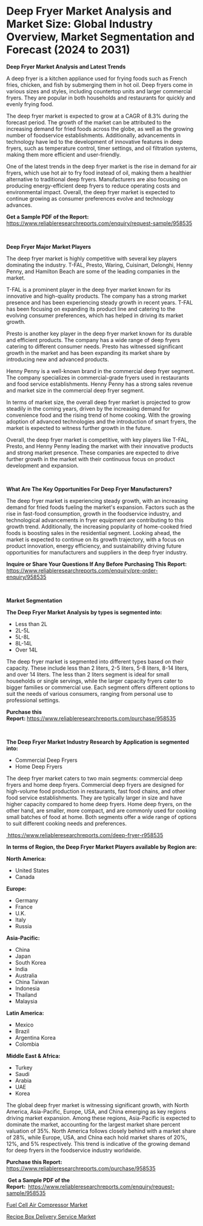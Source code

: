 <p><h1>Deep Fryer Market Analysis and Market Size: Global Industry Overview, Market Segmentation and Forecast (2024 to 2031)</h1></p><p><strong>Deep Fryer Market Analysis and Latest Trends</strong></p>
<p><p>A deep fryer is a kitchen appliance used for frying foods such as French fries, chicken, and fish by submerging them in hot oil. Deep fryers come in various sizes and styles, including countertop units and larger commercial fryers. They are popular in both households and restaurants for quickly and evenly frying food.</p><p>The deep fryer market is expected to grow at a CAGR of 8.3% during the forecast period. The growth of the market can be attributed to the increasing demand for fried foods across the globe, as well as the growing number of foodservice establishments. Additionally, advancements in technology have led to the development of innovative features in deep fryers, such as temperature control, timer settings, and oil filtration systems, making them more efficient and user-friendly.</p><p>One of the latest trends in the deep fryer market is the rise in demand for air fryers, which use hot air to fry food instead of oil, making them a healthier alternative to traditional deep fryers. Manufacturers are also focusing on producing energy-efficient deep fryers to reduce operating costs and environmental impact. Overall, the deep fryer market is expected to continue growing as consumer preferences evolve and technology advances.</p></p>
<p><strong>Get a Sample PDF of the Report:&nbsp;</strong> <a href="https://www.reliableresearchreports.com/enquiry/request-sample/958535">https://www.reliableresearchreports.com/enquiry/request-sample/958535</a></p>
<p>&nbsp;</p>
<p><strong>Deep Fryer Major Market Players</strong></p>
<p><p>The deep fryer market is highly competitive with several key players dominating the industry. T-FAL, Presto, Waring, Cuisinart, Delonghi, Henny Penny, and Hamilton Beach are some of the leading companies in the market.</p><p>T-FAL is a prominent player in the deep fryer market known for its innovative and high-quality products. The company has a strong market presence and has been experiencing steady growth in recent years. T-FAL has been focusing on expanding its product line and catering to the evolving consumer preferences, which has helped in driving its market growth.</p><p>Presto is another key player in the deep fryer market known for its durable and efficient products. The company has a wide range of deep fryers catering to different consumer needs. Presto has witnessed significant growth in the market and has been expanding its market share by introducing new and advanced products.</p><p>Henny Penny is a well-known brand in the commercial deep fryer segment. The company specializes in commercial-grade fryers used in restaurants and food service establishments. Henny Penny has a strong sales revenue and market size in the commercial deep fryer segment.</p><p>In terms of market size, the overall deep fryer market is projected to grow steadily in the coming years, driven by the increasing demand for convenience food and the rising trend of home cooking. With the growing adoption of advanced technologies and the introduction of smart fryers, the market is expected to witness further growth in the future.</p><p>Overall, the deep fryer market is competitive, with key players like T-FAL, Presto, and Henny Penny leading the market with their innovative products and strong market presence. These companies are expected to drive further growth in the market with their continuous focus on product development and expansion.</p></p>
<p>&nbsp;</p>
<p><strong>What Are The Key Opportunities For Deep Fryer Manufacturers?</strong></p>
<p><p>The deep fryer market is experiencing steady growth, with an increasing demand for fried foods fueling the market's expansion. Factors such as the rise in fast-food consumption, growth in the foodservice industry, and technological advancements in fryer equipment are contributing to this growth trend. Additionally, the increasing popularity of home-cooked fried foods is boosting sales in the residential segment. Looking ahead, the market is expected to continue on its growth trajectory, with a focus on product innovation, energy efficiency, and sustainability driving future opportunities for manufacturers and suppliers in the deep fryer industry.</p></p>
<p><strong>Inquire or Share Your Questions If Any Before Purchasing This Report:</strong> <a href="https://www.reliableresearchreports.com/enquiry/pre-order-enquiry/958535">https://www.reliableresearchreports.com/enquiry/pre-order-enquiry/958535</a></p>
<p>&nbsp;</p>
<p><strong>Market Segmentation</strong></p>
<p><strong>The Deep Fryer Market Analysis by types is segmented into:</strong></p>
<p><ul><li>Less than 2L</li><li>2L-5L</li><li>5L-8L</li><li>8L-14L</li><li>Over 14L</li></ul></p>
<p><p>The deep fryer market is segmented into different types based on their capacity. These include less than 2 liters, 2-5 liters, 5-8 liters, 8-14 liters, and over 14 liters. The less than 2 liters segment is ideal for small households or single servings, while the larger capacity fryers cater to bigger families or commercial use. Each segment offers different options to suit the needs of various consumers, ranging from personal use to professional settings.</p></p>
<p><strong>Purchase this Report:&nbsp;</strong><a href="https://www.reliableresearchreports.com/purchase/958535">https://www.reliableresearchreports.com/purchase/958535</a></p>
<p>&nbsp;</p>
<p><strong>The Deep Fryer Market Industry Research by Application is segmented into:</strong></p>
<p><ul><li>Commercial Deep Fryers</li><li>Home Deep Fryers</li></ul></p>
<p><p>The deep fryer market caters to two main segments: commercial deep fryers and home deep fryers. Commercial deep fryers are designed for high-volume food production in restaurants, fast food chains, and other food service establishments. They are typically larger in size and have higher capacity compared to home deep fryers. Home deep fryers, on the other hand, are smaller, more compact, and are commonly used for cooking small batches of food at home. Both segments offer a wide range of options to suit different cooking needs and preferences.</p></p>
<p><a href="https://www.reliableresearchreports.com/deep-fryer-r958535">&nbsp;https://www.reliableresearchreports.com/deep-fryer-r958535</a></p>
<p><strong>In terms of Region, the Deep Fryer Market Players available by Region are:</strong></p>
<p>
    <p> <strong> North America: </strong>
        <ul>
            <li>United States</li>
            <li>Canada</li>
        </ul>
        </p> 
    <p> <strong> Europe: </strong>
        <ul>
            <li>Germany</li>
            <li>France</li>
            <li>U.K.</li>
            <li>Italy</li>
            <li>Russia</li>
        </ul>
        </p> 
    <p> <strong> Asia-Pacific: </strong>
        <ul>
            <li>China</li>
            <li>Japan</li>
            <li>South Korea</li>
            <li>India</li>
            <li>Australia</li>
            <li>China Taiwan</li>
            <li>Indonesia</li>
            <li>Thailand</li>
            <li>Malaysia</li>
        </ul>
        </p> 
    <p> <strong> Latin America: </strong>
        <ul>
            <li>Mexico</li>
            <li>Brazil</li>
            <li>Argentina Korea</li>
            <li>Colombia</li>
        </ul>
        </p> 
    <p> <strong> Middle East & Africa: </strong>
        <ul>
            <li>Turkey</li>
            <li>Saudi</li>
            <li>Arabia</li>
            <li>UAE</li>
            <li>Korea</li>
        </ul>
    </p>
    </p>
<p><p>The global deep fryer market is witnessing significant growth, with North America, Asia-Pacific, Europe, USA, and China emerging as key regions driving market expansion. Among these regions, Asia-Pacific is expected to dominate the market, accounting for the largest market share percent valuation of 35%. North America follows closely behind with a market share of 28%, while Europe, USA, and China each hold market shares of 20%, 12%, and 5% respectively. This trend is indicative of the growing demand for deep fryers in the foodservice industry worldwide.</p></p>
<p><strong>Purchase this Report: </strong><a href="https://www.reliableresearchreports.com/purchase/958535">https://www.reliableresearchreports.com/purchase/958535</a></p>
<p>&nbsp;<strong>Get a Sample PDF of the Report:&nbsp;&nbsp;</strong><a href="https://www.reliableresearchreports.com/enquiry/request-sample/958535">https://www.reliableresearchreports.com/enquiry/request-sample/958535</a></p>
<p><strong></strong></p>
<p><p><a href="https://github.com/NorbertYates/Market-Research-Report-List-4/blob/main/fuel-cell-air-compressor-market.md">Fuel Cell Air Compressor Market</a></p><p><a href="https://three-jumbo-f6d.notion.site/Recipe-Box-Delivery-Service-Market-Size-Market-Outlook-and-Market-Forecast-2024-to-2031-36dd551ead734e97b982a3bb1492a171">Recipe Box Delivery Service Market</a></p></p>